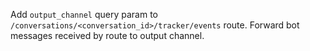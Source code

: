 Add `output_channel` query param to `/conversations/<conversation_id>/tracker/events` route. Forward bot messages received by route to output channel.